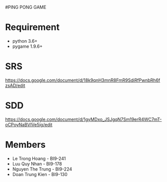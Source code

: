#PING PONG GAME

# Requirement
- python 3.6+
- pygame 1.9.6+

# SRS
https://docs.google.com/document/d/18k9qnH3mnR8FmR9SdiRfPwnbRh6fzsAD/edit

# SDD
https://docs.google.com/document/d/1gyMDxo_JSJgqN7Sm19erR4WC7mT-oCPoyNaBVIVe5ig/edit

# Members
- Le Trong Hoang - BI9-241
- Luu Quy Nhan - BI9-178
- Nguyen The Trung - BI9-224
- Doan Trung Kien - BI9-130
